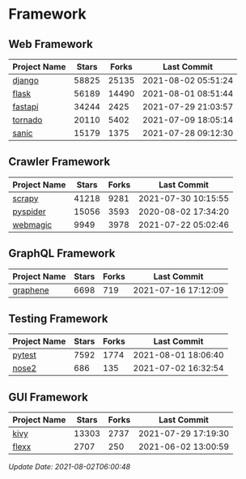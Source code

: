 # Framework

## Web Framework
| Project Name | Stars | Forks | Last Commit |
| ------------ | ----- | ----- | ----------- |
| [django](https://github.com/django/django) | 58825 | 25135 | 2021-08-02 05:51:24 |
| [flask](https://github.com/pallets/flask) | 56189 | 14490 | 2021-08-01 08:51:44 |
| [fastapi](https://github.com/tiangolo/fastapi) | 34244 | 2425 | 2021-07-29 21:03:57 |
| [tornado](https://github.com/tornadoweb/tornado) | 20110 | 5402 | 2021-07-09 18:05:14 |
| [sanic](https://github.com/sanic-org/sanic) | 15179 | 1375 | 2021-07-28 09:12:30 |

## Crawler Framework
| Project Name | Stars | Forks | Last Commit |
| ------------ | ----- | ----- | ----------- |
| [scrapy](https://github.com/scrapy/scrapy) | 41218 | 9281 | 2021-07-30 10:15:55 |
| [pyspider](https://github.com/binux/pyspider) | 15056 | 3593 | 2020-08-02 17:34:20 |
| [webmagic](https://github.com/code4craft/webmagic) | 9949 | 3978 | 2021-07-22 05:02:46 |

## GraphQL Framework
| Project Name | Stars | Forks | Last Commit |
| ------------ | ----- | ----- | ----------- |
| [graphene](https://github.com/graphql-python/graphene) | 6698 | 719 | 2021-07-16 17:12:09 |

## Testing Framework
| Project Name | Stars | Forks | Last Commit |
| ------------ | ----- | ----- | ----------- |
| [pytest](https://github.com/pytest-dev/pytest) | 7592 | 1774 | 2021-08-01 18:06:40 |
| [nose2](https://github.com/nose-devs/nose2) | 686 | 135 | 2021-07-02 16:32:54 |

## GUI Framework
| Project Name | Stars | Forks | Last Commit |
| ------------ | ----- | ----- | ----------- |
| [kivy](https://github.com/kivy/kivy) | 13303 | 2737 | 2021-07-29 17:19:30 |
| [flexx](https://github.com/flexxui/flexx) | 2707 | 250 | 2021-06-02 13:00:59 |

*Update Date: 2021-08-02T06:00:48*